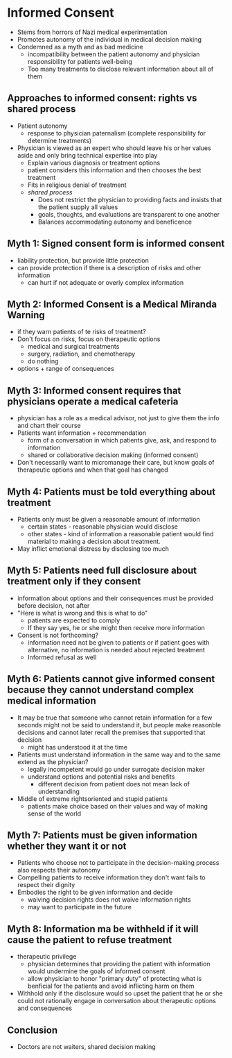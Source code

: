 # Informed Consent
+ Stems from horrors of Nazi medical experimentation
+ Promotes autonomy of the individual in medical decision making
+ Condemned as a myth and as bad medicine
    - incompatibility between the patient autonomy and physician responsibility
      for patients well-being
    - Too many treatments to disclose relevant information about all of them

## Approaches to informed consent: rights vs shared process
+ Patient autonomy
    - response to physician paternalism (complete responsibility for determine
      treatments)
+ Physician is viewed as an expert who should leave his or her values aside and
  only bring technical expertise into play
    - Explain various diagnosis or treatment options 
    - patient considers this information and then chooses the best treatment
    - Fits in religious denial of treatment
    - *shared process*
        - Does not restrict the physician to providing facts and insists that
          the patient supply all values
        - goals, thoughts, and evaluations are transparent to one another
        - Balances accommodating autonomy and beneficence

## Myth 1: Signed consent form is informed consent
+ liability protection, but provide little protection
+ can provide protection if there is a description of risks and other
  information
    - can hurt if not adequate or overly complex information

## Myth 2: Informed Consent is a Medical Miranda Warning
+ if they warn patients of te risks of treatment?
+ Don't focus on risks, focus on therapeutic options 
    - medical and surgical treatments
    - surgery, radiation, and chemotherapy
    - do nothing
+ options + range of consequences

## Myth 3: Informed consent requires that physicians operate a medical cafeteria
+ physician has a role as a medical advisor, not just to give them the info and
  chart their course
+ Patients want information + recommendation
    - form of a conversation in which patients give, ask, and respond to
      information 
    - shared or collaborative decision making (informed consent)
+ Don't necessarily want to micromanage their care, but know goals of
  therapeutic options and when that goal has changed

## Myth 4: Patients must be told everything about treatment
+ Patients only must be given a reasonable amount of information
    - certain states - reasonable physician would disclose
    - other states - kind of information a reasonable patient would find material to making a
      decision about treatment.
+ May inflict emotional distress by disclosing too much

## Myth 5: Patients need full disclosure about treatment only if they consent
+ information about options and their consequences must be provided before
  decision, not after
+ "Here is what is wrong and this is what to do"
    - patients are expected to comply
    - If they say yes, he or she might then receive more information
+ Consent is not forthcoming?
    - information need not be given to patients or if patient goes with
      alternative, no information is needed about rejected treatment
    - Informed refusal as well

## Myth 6: Patients cannot give informed consent because they cannot understand complex medical information
+ It may be true that someone who cannot retain information for a few seconds
  might not be said to understand it, but people make reasonble decisions and
  cannot later recall the premises that supported that decision
    - might has understood it at the time
+ Patients must understand information in the same way and to the same extend as
  the physician?
    - legally incompetent would go under surrogate decision maker
    - understand options and potential risks and benefits
        + different decision from patient does not mean lack of understanding
+ Middle of extreme rightsoriented and stupid patients
    - patients make choice based on their values and way of making sense of the
      world

## Myth 7: Patients must be given information whether they want it or not
+ Patients who choose not to participate in the decision-making process also
  respects their autonomy
+ Compelling patients to receive information they don't want fails to respect
  their dignity
+ Embodies the right to be given information and decide
    - waiving decision rights does not waive information rights
    - may want to participate in the future

## Myth 8: Information ma be withheld if it will cause the patient to refuse treatment
+ therapeutic privilege
    - physician determines that providing the patient with information would
      undermine the goals of informed consent
    - allow physician to honor "primary duty" of protecting what is benficial
      for the patients and avoid inflicting harm on them
+ Withhold only if the disclosure would so upset the patient that he or she
  could not rationally engage in conversation about therapeutic options and
  consequences

## Conclusion
+ Doctors are not waiters, shared decision making
